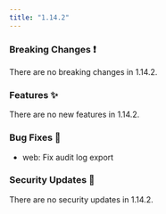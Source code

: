 ```yaml
---
title: "1.14.2"
---
```


### Breaking Changes ❗

There are no breaking changes in 1.14.2.

### Features ✨

There are no new features in 1.14.2.

### Bug Fixes 🐛

- web: Fix audit log export

### Security Updates 🔐

There are no security updates in 1.14.2.
